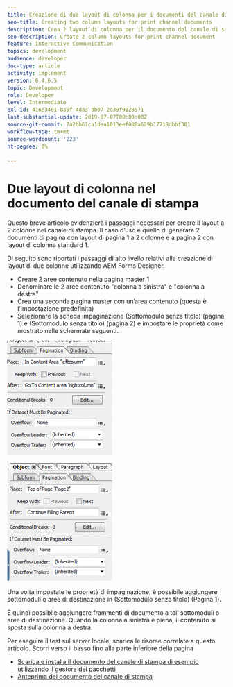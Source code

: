 ```yaml
---
title: Creazione di due layout di colonna per i documenti del canale di stampa
seo-title: Creating two column layouts for print channel documents
description: Crea 2 layout di colonna per il documento del canale di stampa
seo-description: Create 2 column layouts for print channel document
feature: Interactive Communication
topics: development
audience: developer
doc-type: article
activity: implement
version: 6.4,6.5
topic: Development
role: Developer
level: Intermediate
exl-id: 416e3401-ba9f-4da3-8b07-2d39f9128571
last-substantial-update: 2019-07-07T00:00:00Z
source-git-commit: 7a2bb61ca1dea1013eef088a629b17718dbbf381
workflow-type: tm+mt
source-wordcount: '223'
ht-degree: 0%

---
```


# Due layout di colonna nel documento del canale di stampa

Questo breve articolo evidenzierà i passaggi necessari per creare il layout a 2 colonne nel canale di stampa. Il caso d’uso è quello di generare 2 documenti di pagina con layout di pagina 1 a 2 colonne e a pagina 2 con layout di colonna standard 1.

Di seguito sono riportati i passaggi di alto livello relativi alla creazione di layout di due colonne utilizzando AEM Forms Designer.

* Creare 2 aree contenuto nella pagina master 1
* Denominare le 2 aree contenuto &quot;colonna a sinistra&quot; e &quot;colonna a destra&quot;
* Crea una seconda pagina master con un’area contenuto (questa è l’impostazione predefinita)
* Selezionare la scheda impaginazione (Sottomodulo senza titolo) (pagina 1) e (Sottomodulo senza titolo) (pagina 2) e impostare le proprietà come mostrato nelle schermate seguenti.

![page1](assets/untitledsubform_paginationproperties.gif)

![page2](assets/untitled_subformpage2.gif)

Una volta impostate le proprietà di impaginazione, è possibile aggiungere sottomoduli o aree di destinazione in (Sottomodulo senza titolo) (Pagina 1).

È quindi possibile aggiungere frammenti di documento a tali sottomoduli o aree di destinazione. Quando la colonna a sinistra è piena, il contenuto si sposta sulla colonna a destra.

Per eseguire il test sul server locale, scarica le risorse correlate a questo articolo. Scorri verso il basso fino alla parte inferiore della pagina

* [Scarica e installa il documento del canale di stampa di esempio utilizzando il gestore dei pacchetti](assets/print-channel-with-two-column-layout.zip)
* [Anteprima del documento del canale di stampa](http://localhost:4502/content/dam/formsanddocuments/2columnlayout/jcr:content?channel=print&amp;mode=preview&amp;dataRef=service%3A%2F%2FFnDTestData&amp;wcmmode=disabled)

